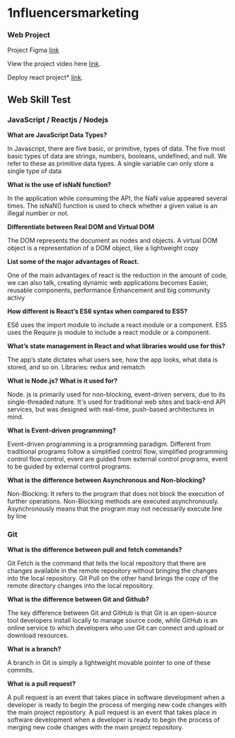 # 1nfluencersmarketing 
### Web Project

Project Figma [link](https://www.figma.com/file/IJ9jD7dT5muud1PsKbuVUZ/Untitled?node-id=0%3A1)

View the project video here [link](https://www.linkedin.com/feed/update/urn:li:ugcPost:6931271048524886016/).

Deploy react project* [link](view-source:https://weather-clim.vercel.app/).

## Web Skill Test
### JavaScript / Reactjs / Nodejs

**What are JavaScript Data Types?**

In Javascript, there are five basic, or primitive, types of data. The five most basic types of data are strings, numbers, booleans, undefined, and null. 
We refer to these as primitive data types. A single variable can only store a single type of data

**What is the use of isNaN function?**

In the application while consuming the API, the NaN value appeared several times.
The isNaN() function is used to check whether a given value is an illegal number or not.  

**Differentiate between Real DOM and Virtual DOM**

The DOM represents the document as nodes and objects. A virtual DOM object is a representation of a DOM object, like a lightweight copy

**List some of the major advantages of React.**

One of the main advantages of react is the reduction in the amount of code, we can also talk, creating dynamic web applications becomes Easier, reusable components, performance Enhancement and big community activy

**How different is React’s ES6 syntax when compared to ES5?**

ES6 uses the import module to include a react module or a component. ES5 uses the Require js module to include a react module or a component.

**What’s state management in React and what libraries would use for this?**

The app’s state dictates what users see, how the app looks, what data is stored, and so on. Libraries: redux and rematch

**What is Node.js? What is it used for?**

Node. js is primarily used for non-blocking, event-driven servers, due to its single-threaded nature. It's used for traditional web sites and back-end API services, but was designed with real-time, push-based architectures in mind.

**What is Event-driven programming?**

Event-driven programming is a programming paradigm. Different from traditional programs follow a simplified control flow, simplified programming control flow control, event are guided from external control programs, event to be guided by external control programs.

**What is the difference between Asynchronous and Non-blocking?**

Non-Blocking: It refers to the program that does not block the execution of further operations. Non-Blocking methods are executed asynchronously. Asynchronously means that the program may not necessarily execute line by line

### Git


**What is the difference between pull and fetch commands?**

Git Fetch is the command that tells the local repository that there are changes available in the remote repository without bringing the changes into the local repository. Git Pull on the other hand brings the copy of the remote directory changes into the local repository.

**What is the difference between Git and Github?**

The key difference between Git and GitHub is that Git is an open-source tool developers install locally to manage source code, while GitHub is an online service to which developers who use Git can connect and upload or download resources.

**What is a branch?**

A branch in Git is simply a lightweight movable pointer to one of these commits. 

**What is a pull request?**

A pull request   is an event that takes place in software development when a developer is ready to begin the process of merging new code changes with the main project repository.
A pull request   is an event that takes place in software development when a developer is ready to begin the process of merging new code changes with the main project repository.



